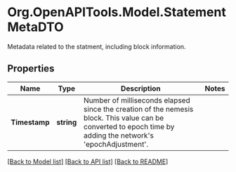 # Org.OpenAPITools.Model.StatementMetaDTO
Metadata related to the statment, including block information.

## Properties

Name | Type | Description | Notes
------------ | ------------- | ------------- | -------------
**Timestamp** | **string** | Number of milliseconds elapsed since the creation of the nemesis block. This value can be converted to epoch time by adding the network&#39;s &#39;epochAdjustment&#39;. | 

[[Back to Model list]](../README.md#documentation-for-models) [[Back to API list]](../README.md#documentation-for-api-endpoints) [[Back to README]](../README.md)

